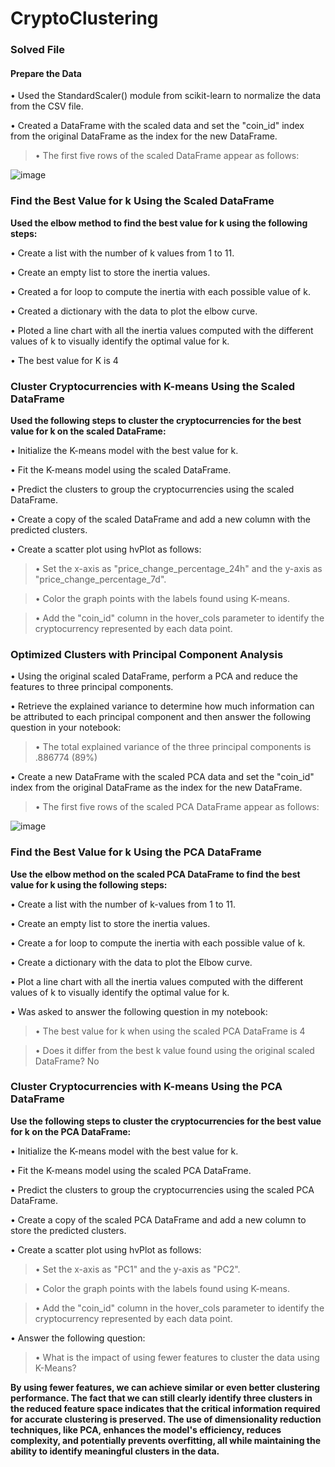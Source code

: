 # CryptoClustering

### Solved File

#### Prepare the Data

• Used the StandardScaler() module from scikit-learn to normalize the data from the CSV file.

• Created a DataFrame with the scaled data and set the "coin_id" index from the original DataFrame as the index for the new DataFrame.

  > • The first five rows of the scaled DataFrame appear as follows:

![image](https://github.com/user-attachments/assets/bc59d643-4b10-4f93-aacf-bc92d646a86b)

### Find the Best Value for k Using the Scaled DataFrame

**Used the elbow method to find the best value for k using the following steps:**

• Create a list with the number of k values from 1 to 11.

• Create an empty list to store the inertia values.

• Created a for loop to compute the inertia with each possible value of k.

• Created a dictionary with the data to plot the elbow curve.

• Ploted a line chart with all the inertia values computed with the different values of k to visually identify the optimal value for k.

• The best value for K is 4 

### Cluster Cryptocurrencies with K-means Using the Scaled DataFrame

**Used the following steps to cluster the cryptocurrencies for the best value for k on the scaled DataFrame:**

• Initialize the K-means model with the best value for k.

• Fit the K-means model using the scaled DataFrame.

• Predict the clusters to group the cryptocurrencies using the scaled DataFrame.

• Create a copy of the scaled DataFrame and add a new column with the predicted clusters.

• Create a scatter plot using hvPlot as follows:

  > • Set the x-axis as "price_change_percentage_24h" and the y-axis as "price_change_percentage_7d".
  
  > • Color the graph points with the labels found using K-means.
  
  > • Add the "coin_id" column in the hover_cols parameter to identify the cryptocurrency represented by each data point.

### Optimized Clusters with Principal Component Analysis

• Using the original scaled DataFrame, perform a PCA and reduce the features to three principal components.

• Retrieve the explained variance to determine how much information can be attributed to each principal component and then answer the following question in your notebook:

  > • The total explained variance of the three principal components is .886774 (89%)

• Create a new DataFrame with the scaled PCA data and set the "coin_id" index from the original DataFrame as the index for the new DataFrame.

  > • The first five rows of the scaled PCA DataFrame appear as follows:

![image](https://github.com/user-attachments/assets/840ddd8c-1c16-48f8-adc1-ded4384e3401)

### Find the Best Value for k Using the PCA DataFrame

**Use the elbow method on the scaled PCA DataFrame to find the best value for k using the following steps:**

• Create a list with the number of k-values from 1 to 11.

• Create an empty list to store the inertia values.

• Create a for loop to compute the inertia with each possible value of k.

• Create a dictionary with the data to plot the Elbow curve.

• Plot a line chart with all the inertia values computed with the different values of k to visually identify the optimal value for k.

• Was asked to answer the following question in my notebook:
  
  > • The best value for k when using the scaled PCA DataFrame is 4 

  > • Does it differ from the best k value found using the original scaled DataFrame? No 

### Cluster Cryptocurrencies with K-means Using the PCA DataFrame

**Use the following steps to cluster the cryptocurrencies for the best value for k on the PCA DataFrame:**

• Initialize the K-means model with the best value for k.

• Fit the K-means model using the scaled PCA DataFrame.

• Predict the clusters to group the cryptocurrencies using the scaled PCA DataFrame.

• Create a copy of the scaled PCA DataFrame and add a new column to store the predicted clusters.

• Create a scatter plot using hvPlot as follows:

  > • Set the x-axis as "PC1" and the y-axis as "PC2".
  
  > • Color the graph points with the labels found using K-means.
  
  > • Add the "coin_id" column in the hover_cols parameter to identify the cryptocurrency represented by each data point.
  
• Answer the following question:

  > • What is the impact of using fewer features to cluster the data using K-Means?

**By using fewer features, we can achieve similar or even better clustering performance. The fact that we can still clearly identify three clusters in the reduced feature space indicates that the critical information required for accurate clustering is preserved. The use of dimensionality reduction techniques, like PCA, enhances the model's efficiency, reduces complexity, and potentially prevents overfitting, all while maintaining the ability to identify meaningful clusters in the data.**
